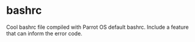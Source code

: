 # bashrc
Cool bashrc file compiled with Parrot OS default bashrc. Include a feature that can inform the error code.
